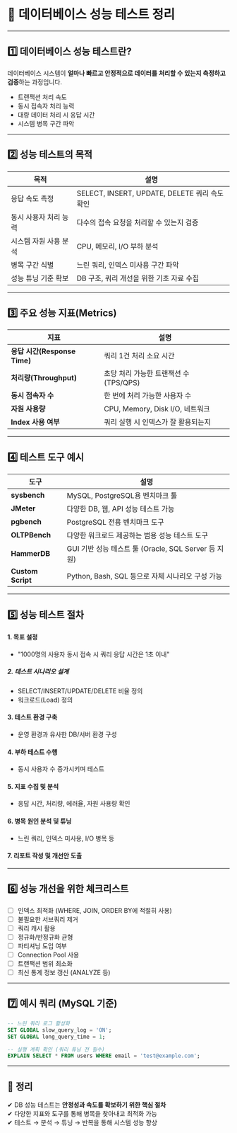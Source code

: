 # 📄 데이터베이스 성능 테스트 정리

---

## 1️⃣ 데이터베이스 성능 테스트란?

데이터베이스 시스템이 **얼마나 빠르고 안정적으로 데이터를 처리할 수 있는지 측정하고 검증**하는 과정입니다.

- 트랜잭션 처리 속도
- 동시 접속자 처리 능력
- 대량 데이터 처리 시 응답 시간
- 시스템 병목 구간 파악

---

## 2️⃣ 성능 테스트의 목적

| 목적 | 설명 |
|------|------|
| 응답 속도 측정 | SELECT, INSERT, UPDATE, DELETE 쿼리 속도 확인 |
| 동시 사용자 처리 능력 | 다수의 접속 요청을 처리할 수 있는지 검증 |
| 시스템 자원 사용 분석 | CPU, 메모리, I/O 부하 분석 |
| 병목 구간 식별 | 느린 쿼리, 인덱스 미사용 구간 파악 |
| 성능 튜닝 기준 확보 | DB 구조, 쿼리 개선을 위한 기초 자료 수집 |

---

## 3️⃣ 주요 성능 지표(Metrics)

| 지표 | 설명 |
|------|------|
| **응답 시간(Response Time)** | 쿼리 1건 처리 소요 시간 |
| **처리량(Throughput)** | 초당 처리 가능한 트랜잭션 수 (TPS/QPS) |
| **동시 접속자 수** | 한 번에 처리 가능한 사용자 수 |
| **자원 사용량** | CPU, Memory, Disk I/O, 네트워크 |
| **Index 사용 여부** | 쿼리 실행 시 인덱스가 잘 활용되는지 |

---

## 4️⃣ 테스트 도구 예시

| 도구 | 설명 |
|------|------|
| **sysbench** | MySQL, PostgreSQL용 벤치마크 툴 |
| **JMeter** | 다양한 DB, 웹, API 성능 테스트 가능 |
| **pgbench** | PostgreSQL 전용 벤치마크 도구 |
| **OLTPBench** | 다양한 워크로드 제공하는 범용 성능 테스트 도구 |
| **HammerDB** | GUI 기반 성능 테스트 툴 (Oracle, SQL Server 등 지원) |
| **Custom Script** | Python, Bash, SQL 등으로 자체 시나리오 구성 가능 |

---

## 5️⃣ 성능 테스트 절차

#### 1. 목표 설정
   - "1000명의 사용자 동시 접속 시 쿼리 응답 시간은 1초 이내"

##### 2. 테스트 시나리오 설계
   - SELECT/INSERT/UPDATE/DELETE 비율 정의  
   - 워크로드(Load) 정의

#### 3. 테스트 환경 구축
   - 운영 환경과 유사한 DB/서버 환경 구성

#### 4. 부하 테스트 수행
   - 동시 사용자 수 증가시키며 테스트

#### 5. 지표 수집 및 분석
   - 응답 시간, 처리량, 에러율, 자원 사용량 확인

#### 6. 병목 원인 분석 및 튜닝
   - 느린 쿼리, 인덱스 미사용, I/O 병목 등

#### 7. 리포트 작성 및 개선안 도출

---

## 6️⃣ 성능 개선을 위한 체크리스트

- [ ] 인덱스 최적화 (WHERE, JOIN, ORDER BY에 적절히 사용)
- [ ] 불필요한 서브쿼리 제거
- [ ] 쿼리 캐시 활용
- [ ] 정규화/반정규화 균형
- [ ] 파티셔닝 도입 여부
- [ ] Connection Pool 사용
- [ ] 트랜잭션 범위 최소화
- [ ] 최신 통계 정보 갱신 (ANALYZE 등)

---

## 7️⃣ 예시 쿼리 (MySQL 기준)

```sql
-- 느린 쿼리 로그 활성화
SET GLOBAL slow_query_log = 'ON';
SET GLOBAL long_query_time = 1;

-- 실행 계획 확인 (쿼리 튜닝 전 필수)
EXPLAIN SELECT * FROM users WHERE email = 'test@example.com';
```

---

## 🎯 정리

✔ DB 성능 테스트는 **안정성과 속도를 확보하기 위한 핵심 절차**  
✔ 다양한 지표와 도구를 통해 병목을 찾아내고 최적화 가능  
✔ 테스트 → 분석 → 튜닝 → 반복을 통해 시스템 성능 향상  

